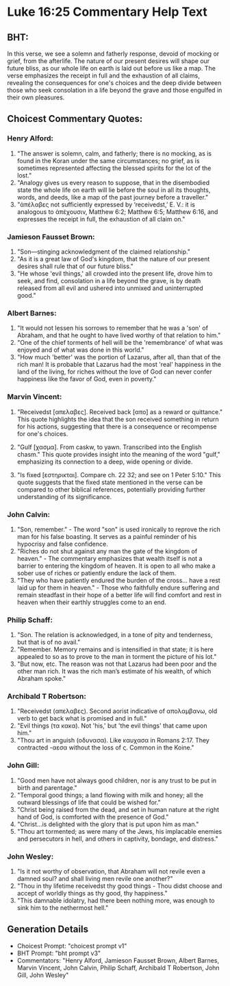 # Luke 16:25 Commentary Help Text

## BHT:
In this verse, we see a solemn and fatherly response, devoid of mocking or grief, from the afterlife. The nature of our present desires will shape our future bliss, as our whole life on earth is laid out before us like a map. The verse emphasizes the receipt in full and the exhaustion of all claims, revealing the consequences for one's choices and the deep divide between those who seek consolation in a life beyond the grave and those engulfed in their own pleasures.

## Choicest Commentary Quotes:
### Henry Alford:
1. "The answer is solemn, calm, and fatherly; there is no mocking, as is found in the Koran under the same circumstances; no grief, as is sometimes represented affecting the blessed spirits for the lot of the lost."
2. "Analogy gives us every reason to suppose, that in the disembodied state the whole life on earth will lie before the soul in all its thoughts, words, and deeds, like a map of the past journey before a traveller."
3. "ἀπέλαβες not sufficiently expressed by ‘receivedst,’ E. V.: it is analogous to ἀπέχουσιν, Matthew 6:2; Matthew 6:5; Matthew 6:16, and expresses the receipt in full, the exhaustion of all claim on."

### Jamieson Fausset Brown:
1. "Son—stinging acknowledgment of the claimed relationship."
2. "As it is a great law of God's kingdom, that the nature of our present desires shall rule that of our future bliss."
3. "He whose 'evil things,' all crowded into the present life, drove him to seek, and find, consolation in a life beyond the grave, is by death released from all evil and ushered into unmixed and uninterrupted good."

### Albert Barnes:
1. "It would not lessen his sorrows to remember that he was a 'son' of Abraham, and that he ought to have lived worthy of that relation to him."
2. "One of the chief torments of hell will be the 'remembrance' of what was enjoyed and of what was done in this world."
3. "How much 'better' was the portion of Lazarus, after all, than that of the rich man! It is probable that Lazarus had the most 'real' happiness in the land of the living, for riches without the love of God can never confer happiness like the favor of God, even in poverty."

### Marvin Vincent:
1. "Receivedst [απελαβες]. Received back [απο] as a reward or quittance." This quote highlights the idea that the son received something in return for his actions, suggesting that there is a consequence or recompense for one's choices.

2. "Gulf [χασμα]. From caskw, to yawn. Transcribed into the English chasm." This quote provides insight into the meaning of the word "gulf," emphasizing its connection to a deep, wide opening or divide.

3. "Is fixed [εστηρικται]. Compare ch. 22 32; and see on 1 Peter 5:10." This quote suggests that the fixed state mentioned in the verse can be compared to other biblical references, potentially providing further understanding of its significance.

### John Calvin:
1. "Son, remember." - The word "son" is used ironically to reprove the rich man for his false boasting. It serves as a painful reminder of his hypocrisy and false confidence.
2. "Riches do not shut against any man the gate of the kingdom of heaven." - The commentary emphasizes that wealth itself is not a barrier to entering the kingdom of heaven. It is open to all who make a sober use of riches or patiently endure the lack of them.
3. "They who have patiently endured the burden of the cross... have a rest laid up for them in heaven." - Those who faithfully endure suffering and remain steadfast in their hope of a better life will find comfort and rest in heaven when their earthly struggles come to an end.

### Philip Schaff:
1. "Son. The relation is acknowledged, in a tone of pity and tenderness, but that is of no avail."
2. "Remember. Memory remains and is intensified in that state; it is here appealed to so as to prove to the man in torment the picture of his lot."
3. "But now, etc. The reason was not that Lazarus had been poor and the other man rich. It was the rich man’s estimate of his wealth, of which Abraham spoke."

### Archibald T Robertson:
1. "Receivedst (απελαβες). Second aorist indicative of απολαμβανω, old verb to get back what is promised and in full." 
2. "Evil things (τα κακα). Not 'his,' but 'the evil things' that came upon him." 
3. "Thou art in anguish (οδυνασα). Like καυχασα in Romans 2:17. They contracted -αεσα without the loss of ς. Common in the Koine."

### John Gill:
1. "Good men have not always good children, nor is any trust to be put in birth and parentage."
2. "Temporal good things; a land flowing with milk and honey; all the outward blessings of life that could be wished for."
3. "Christ being raised from the dead, and set in human nature at the right hand of God, is comforted with the presence of God."
4. "Christ...is delighted with the glory that is put upon him as man."
5. "Thou art tormented; as were many of the Jews, his implacable enemies and persecutors in hell, and others in captivity, bondage, and distress."

### John Wesley:
1. "Is it not worthy of observation, that Abraham will not revile even a damned soul? and shall living men revile one another?"
2. "Thou in thy lifetime receivedst thy good things - Thou didst choose and accept of worldly things as thy good, thy happiness."
3. "This damnable idolatry, had there been nothing more, was enough to sink him to the nethermost hell."


## Generation Details
- Choicest Prompt: "choicest prompt v1"
- BHT Prompt: "bht prompt v3"
- Commentators: "Henry Alford, Jamieson Fausset Brown, Albert Barnes, Marvin Vincent, John Calvin, Philip Schaff, Archibald T Robertson, John Gill, John Wesley"

